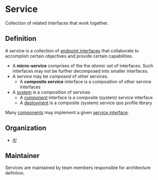 # Service

Collection of related interfaces that work together.


## Definition

A service is a collection of [endpoint interfaces](Interface.md) that 
collaborate to accomplish certain objectives and provide certain 
capabilities.

- A **micro-service** comprises of the the *atomic* set of interfaces.
  Such interfaces may not be further decomposed into smaller interfaces.
- A service may be *composed* of other services. 
  - A **composite service** interface is a composition of other service interfaces
- A [system](System.md) is a composition of services
  - A [component](Component.md) interface is a composite (system) service interface
  - A [deployment](Deployment.md) is a composite (system) service qos profile library

Many [components](Component.md) may implement a given [service interface](Interface.md). 


## Organization

- [if/](../if/README.md)


## Maintainer

Services are maintained by team members responsible for architecture defintion.
